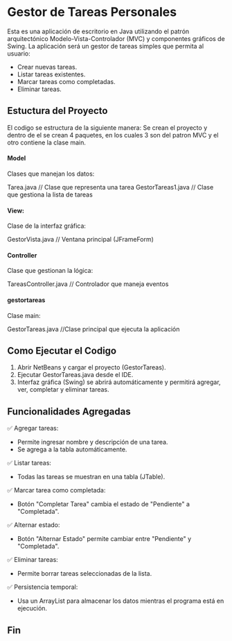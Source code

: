 # Gestor de Tareas Personales

Esta es una aplicación de escritorio en Java utilizando el patrón arquitectónico Modelo-Vista-Controlador (MVC) y componentes gráficos de Swing. La aplicación será un gestor de tareas simples que permita al usuario:

- Crear nuevas tareas.
- Listar tareas existentes.
- Marcar tareas como completadas.
- Eliminar tareas.

## Estuctura del Proyecto

El codigo se estructura de la siguiente manera:
Se crean el proyecto y dentro de el se crean 4 paquetes, en los cuales 3 son del patron MVC y el otro contiene la clase main.

#### Model
Clases que manejan los datos:

Tarea.java          // Clase que representa una tarea
GestorTareas1.java    // Clase que gestiona la lista de tareas

#### View:
Clase de la interfaz gráfica:

GestorVista.java     // Ventana principal (JFrameForm)

#### Controller
Clase que gestionan la lógica:

TareasController.java // Controlador que maneja eventos
#### gestortareas
Clase main:

GestorTareas.java    //Clase principal que ejecuta la aplicación

## Como Ejecutar el Codigo

1. Abrir NetBeans y cargar el proyecto (GestorTareas).
2. Ejecutar GestorTareas.java desde el IDE.
3. Interfaz gráfica (Swing) se abrirá automáticamente y permitirá agregar, ver, completar y eliminar tareas.

## Funcionalidades Agregadas
✅ Agregar tareas:

- Permite ingresar nombre y descripción de una tarea.
- Se agrega a la tabla automáticamente.

✅ Listar tareas:

- Todas las tareas se muestran en una tabla (JTable).

✅ Marcar tarea como completada:

- Botón "Completar Tarea" cambia el estado de "Pendiente" a "Completada".

✅ Alternar estado:

- Botón "Alternar Estado" permite cambiar entre "Pendiente" y "Completada".

✅ Eliminar tareas:

- Permite borrar tareas seleccionadas de la lista.

✅ Persistencia temporal:

- Usa un ArrayList<Tarea> para almacenar los datos mientras el programa está en ejecución.

## Fin

